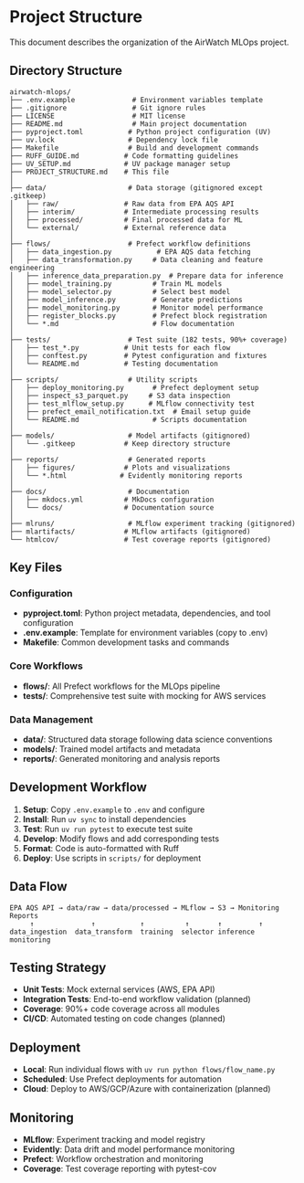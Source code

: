 # Project Structure

This document describes the organization of the AirWatch MLOps project.

## Directory Structure

```
airwatch-mlops/
├── .env.example              # Environment variables template
├── .gitignore                # Git ignore rules
├── LICENSE                   # MIT license
├── README.md                 # Main project documentation
├── pyproject.toml           # Python project configuration (UV)
├── uv.lock                  # Dependency lock file
├── Makefile                 # Build and development commands
├── RUFF_GUIDE.md           # Code formatting guidelines
├── UV_SETUP.md             # UV package manager setup
├── PROJECT_STRUCTURE.md    # This file
│
├── data/                    # Data storage (gitignored except .gitkeep)
│   ├── raw/                # Raw data from EPA AQS API
│   ├── interim/            # Intermediate processing results
│   ├── processed/          # Final processed data for ML
│   └── external/           # External reference data
│
├── flows/                   # Prefect workflow definitions
│   ├── data_ingestion.py           # EPA AQS data fetching
│   ├── data_transformation.py     # Data cleaning and feature engineering
│   ├── inference_data_preparation.py  # Prepare data for inference
│   ├── model_training.py          # Train ML models
│   ├── model_selector.py          # Select best model
│   ├── model_inference.py         # Generate predictions
│   ├── model_monitoring.py        # Monitor model performance
│   ├── register_blocks.py         # Prefect block registration
│   └── *.md                       # Flow documentation
│
├── tests/                   # Test suite (182 tests, 90%+ coverage)
│   ├── test_*.py           # Unit tests for each flow
│   ├── conftest.py         # Pytest configuration and fixtures
│   └── README.md           # Testing documentation
│
├── scripts/                 # Utility scripts
│   ├── deploy_monitoring.py       # Prefect deployment setup
│   ├── inspect_s3_parquet.py     # S3 data inspection
│   ├── test_mlflow_setup.py      # MLflow connectivity test
│   ├── prefect_email_notification.txt  # Email setup guide
│   └── README.md                  # Scripts documentation
│
├── models/                  # Model artifacts (gitignored)
│   └── .gitkeep            # Keep directory structure
│
├── reports/                 # Generated reports
│   ├── figures/            # Plots and visualizations
│   └── *.html             # Evidently monitoring reports
│
├── docs/                    # Documentation
│   ├── mkdocs.yml          # MkDocs configuration
│   └── docs/               # Documentation source
│
├── mlruns/                  # MLflow experiment tracking (gitignored)
├── mlartifacts/            # MLflow artifacts (gitignored)
└── htmlcov/                # Test coverage reports (gitignored)
```

## Key Files

### Configuration

- **pyproject.toml**: Python project metadata, dependencies, and tool configuration
- **.env.example**: Template for environment variables (copy to .env)
- **Makefile**: Common development tasks and commands

### Core Workflows

- **flows/**: All Prefect workflows for the MLOps pipeline
- **tests/**: Comprehensive test suite with mocking for AWS services

### Data Management

- **data/**: Structured data storage following data science conventions
- **models/**: Trained model artifacts and metadata
- **reports/**: Generated monitoring and analysis reports

## Development Workflow

1. **Setup**: Copy `.env.example` to `.env` and configure
2. **Install**: Run `uv sync` to install dependencies
3. **Test**: Run `uv run pytest` to execute test suite
4. **Develop**: Modify flows and add corresponding tests
5. **Format**: Code is auto-formatted with Ruff
6. **Deploy**: Use scripts in `scripts/` for deployment

## Data Flow

```
EPA AQS API → data/raw → data/processed → MLflow → S3 → Monitoring Reports
     ↑              ↑           ↑          ↑       ↑         ↑
data_ingestion  data_transform  training  selector inference monitoring
```

## Testing Strategy

- **Unit Tests**: Mock external services (AWS, EPA API)
- **Integration Tests**: End-to-end workflow validation (planned)
- **Coverage**: 90%+ code coverage across all modules
- **CI/CD**: Automated testing on code changes (planned)

## Deployment

- **Local**: Run individual flows with `uv run python flows/flow_name.py`
- **Scheduled**: Use Prefect deployments for automation
- **Cloud**: Deploy to AWS/GCP/Azure with containerization (planned)

## Monitoring

- **MLflow**: Experiment tracking and model registry
- **Evidently**: Data drift and model performance monitoring
- **Prefect**: Workflow orchestration and monitoring
- **Coverage**: Test coverage reporting with pytest-cov
